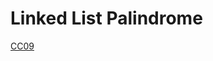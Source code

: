 # Linked List Palindrome

[CC09](https://canvas.instructure.com/courses/5233640/assignments/32144426)
